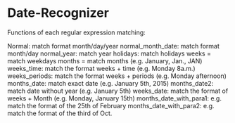 # Date-Recognizer


Functions of each regular expression matching:

Normal: match format month/day/year
normal_month_date: match format month/day
normal_year: match year
holidays: match holidays
weeks = match weekdays
months = match months (e.g. January, Jan., JAN)
weeks_time: match the format weeks + time (e.g. Monday 8a.m.)
weeks_periods: match the format weeks + periods (e.g. Monday afternoon)
months_date: match exact date (e.g. January 5th, 2015)
months_date2: match date without year (e.g. January 5th)
weeks_date: match the format of weeks + Month (e.g. Monday, January 15th)
months_date_with_para1: e.g. match the format of the 25th of February
months_date_with_para2: e.g. match the format of the third of Oct.
